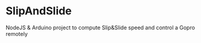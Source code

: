 # SlipAndSlide
NodeJS &amp; Arduino project to compute Slip&amp;Slide speed and control a Gopro remotely
